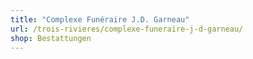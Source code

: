 ```yaml
---
title: "Complexe Funéraire J.D. Garneau"
url: /trois-rivieres/complexe-funeraire-j-d-garneau/
shop: Bestattungen
---
```

